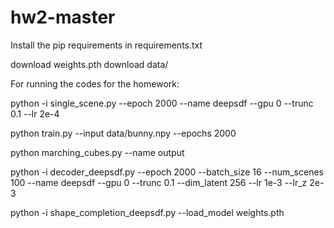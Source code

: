 # hw2-master

Install the pip requirements in requirements.txt

download weights.pth 
download data/

For running the codes for the homework:

python -i single_scene.py --epoch 2000 --name deepsdf --gpu 0 --trunc 0.1 --lr 2e-4

python train.py --input data/bunny.npy --epochs 2000

python marching_cubes.py --name output

python -i decoder_deepsdf.py --epoch 2000 --batch_size 16 --num_scenes 100 --name deepsdf --gpu 0 --trunc 0.1 --dim_latent 256 --lr 1e-3 --lr_z 2e-3

python -i shape_completion_deepsdf.py --load_model weights.pth
